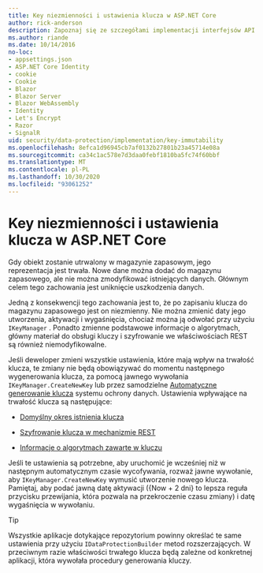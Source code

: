 ```yaml
---
title: Key niezmienności i ustawienia klucza w ASP.NET Core
author: rick-anderson
description: Zapoznaj się ze szczegółami implementacji interfejsów API niezmienności w kluczach ochrony danych ASP.NET Core.
ms.author: riande
ms.date: 10/14/2016
no-loc:
- appsettings.json
- ASP.NET Core Identity
- cookie
- Cookie
- Blazor
- Blazor Server
- Blazor WebAssembly
- Identity
- Let's Encrypt
- Razor
- SignalR
uid: security/data-protection/implementation/key-immutability
ms.openlocfilehash: 8efca1d96945cb7af0132b27801b23a45714e08a
ms.sourcegitcommit: ca34c1ac578e7d3daa0febf1810ba5fc74f60bbf
ms.translationtype: MT
ms.contentlocale: pl-PL
ms.lasthandoff: 10/30/2020
ms.locfileid: "93061252"
---
```

# <a name="key-immutability-and-key-settings-in-aspnet-core"></a>Key niezmienności i ustawienia klucza w ASP.NET Core

Gdy obiekt zostanie utrwalony w magazynie zapasowym, jego reprezentacja jest trwała. Nowe dane można dodać do magazynu zapasowego, ale nie można zmodyfikować istniejących danych. Głównym celem tego zachowania jest uniknięcie uszkodzenia danych.

Jedną z konsekwencji tego zachowania jest to, że po zapisaniu klucza do magazynu zapasowego jest on niezmienny. Nie można zmienić daty jego utworzenia, aktywacji i wygaśnięcia, chociaż można ją odwołać przy użyciu `IKeyManager` . Ponadto zmienne podstawowe informacje o algorytmach, główny materiał do obsługi kluczy i szyfrowanie we właściwościach REST są również niemodyfikowalne.

Jeśli deweloper zmieni wszystkie ustawienia, które mają wpływ na trwałość klucza, te zmiany nie będą obowiązywać do momentu następnego wygenerowania klucza, za pomocą jawnego wywołania `IKeyManager.CreateNewKey` lub przez samodzielne [Automatyczne generowanie klucza](xref:security/data-protection/implementation/key-management#data-protection-implementation-key-management) systemu ochrony danych. Ustawienia wpływające na trwałość klucza są następujące:

* [Domyślny okres istnienia klucza](xref:security/data-protection/implementation/key-management#data-protection-implementation-key-management)

* [Szyfrowanie klucza w mechanizmie REST](xref:security/data-protection/implementation/key-encryption-at-rest)

* [Informacje o algorytmach zawarte w kluczu](xref:security/data-protection/configuration/overview#changing-algorithms-with-usecryptographicalgorithms)

Jeśli te ustawienia są potrzebne, aby uruchomić je wcześniej niż w następnym automatycznym czasie wycofywania, rozważ jawne wywołanie, aby `IKeyManager.CreateNewKey` wymusić utworzenie nowego klucza. Pamiętaj, aby podać jawną datę aktywacji ({Now + 2 dni} to lepsza reguła przycisku przewijania, która pozwala na przekroczenie czasu zmiany) i datę wygaśnięcia w wywołaniu.

>[!TIP]
> Wszystkie aplikacje dotykające repozytorium powinny określać te same ustawienia przy użyciu `IDataProtectionBuilder` metod rozszerzających. W przeciwnym razie właściwości trwałego klucza będą zależne od konkretnej aplikacji, która wywołała procedury generowania kluczy.
